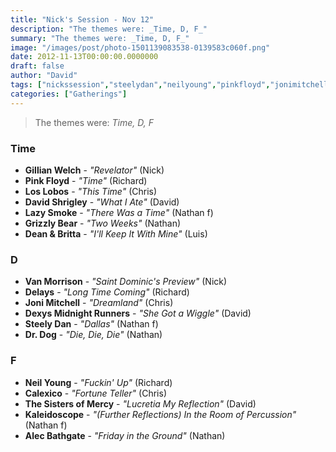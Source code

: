 ```yaml
---
title: "Nick's Session - Nov 12"
description: "The themes were: _Time, D, F_"
summary: "The themes were: _Time, D, F_"
image: "/images/post/photo-1501139083538-0139583c060f.png"
date: 2012-11-13T00:00:00.0000000
draft: false
author: "David"
tags: ["nickssession","steelydan","neilyoung","pinkfloyd","jonimitchell","vanmorrison","gillianwelch","calexico","loslobos","grizzlybear","sistersofmercy","dexysmidnightrunners","drdog","delays","lazysmoke","kaleidoscope","alecbathgate","davidshrigley","deanandbritta"]
categories: ["Gatherings"]
---
```

> The themes were: _Time, D, F_
### Time
- **Gillian Welch** - _"Revelator"_ (Nick)
- **Pink Floyd** - _"Time"_ (Richard)
- **Los Lobos** - _"This Time"_ (Chris)
- **David Shrigley** - _"What I Ate"_ (David)
- **Lazy Smoke** - _"There Was a Time"_ (Nathan f)
- **Grizzly Bear** - _"Two Weeks"_ (Nathan)
- **Dean & Britta** - _"I'll Keep It With Mine"_ (Luis)
### D
- **Van Morrison** - _"Saint Dominic's Preview"_ (Nick)
- **Delays** - _"Long Time Coming"_ (Richard)
- **Joni Mitchell** - _"Dreamland"_ (Chris)
- **Dexys Midnight Runners** - _"She Got a Wiggle"_ (David)
- **Steely Dan** - _"Dallas"_ (Nathan f)
- **Dr. Dog** - _"Die, Die, Die"_ (Nathan)
### F
- **Neil Young** - _"Fuckin' Up"_ (Richard)
- **Calexico** - _"Fortune Teller"_ (Chris)
- **The Sisters of Mercy** - _"Lucretia My Reflection"_ (David)
- **Kaleidoscope** - _"(Further Reflections) In the Room of Percussion"_ (Nathan f)
- **Alec Bathgate** - _"Friday in the Ground"_ (Nathan)
